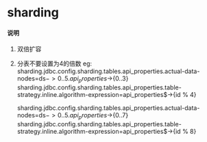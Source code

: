 # sharding

#### 说明

1. 双倍扩容
2. 分表不要设置为4的倍数
eg:
    sharding.jdbc.config.sharding.tables.api_properties.actual-data-nodes=ds$->{0..5}.api_properties$->{0..3}
    sharding.jdbc.config.sharding.tables.api_properties.table-strategy.inline.algorithm-expression=api_properties$->{id % 4}
    
    sharding.jdbc.config.sharding.tables.api_properties.actual-data-nodes=ds$->{0..5}.api_properties$->{0..7}
    sharding.jdbc.config.sharding.tables.api_properties.table-strategy.inline.algorithm-expression=api_properties$->{id % 8}